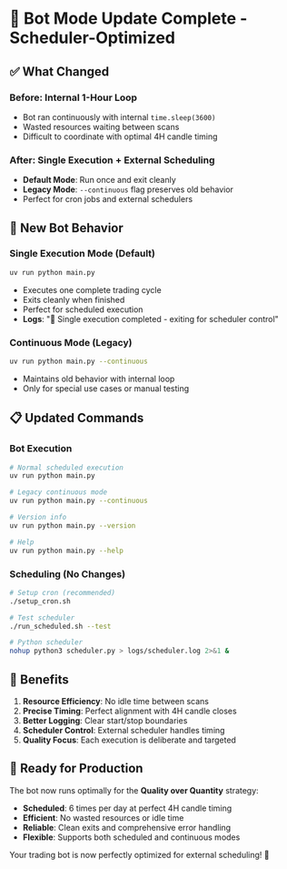 # 🎯 Bot Mode Update Complete - Scheduler-Optimized

## ✅ What Changed

### **Before**: Internal 1-Hour Loop

- Bot ran continuously with internal `time.sleep(3600)`
- Wasted resources waiting between scans
- Difficult to coordinate with optimal 4H candle timing

### **After**: Single Execution + External Scheduling

- **Default Mode**: Run once and exit cleanly
- **Legacy Mode**: `--continuous` flag preserves old behavior
- Perfect for cron jobs and external schedulers

## 🚀 New Bot Behavior

### Single Execution Mode (Default)

```bash
uv run python main.py
```

- Executes one complete trading cycle
- Exits cleanly when finished
- Perfect for scheduled execution
- **Logs**: "🏁 Single execution completed - exiting for scheduler control"

### Continuous Mode (Legacy)

```bash
uv run python main.py --continuous
```

- Maintains old behavior with internal loop
- Only for special use cases or manual testing

## 📋 Updated Commands

### Bot Execution

```bash
# Normal scheduled execution
uv run python main.py

# Legacy continuous mode
uv run python main.py --continuous

# Version info
uv run python main.py --version

# Help
uv run python main.py --help
```

### Scheduling (No Changes)

```bash
# Setup cron (recommended)
./setup_cron.sh

# Test scheduler
./run_scheduled.sh --test

# Python scheduler
nohup python3 scheduler.py > logs/scheduler.log 2>&1 &
```

## 🎯 Benefits

1. **Resource Efficiency**: No idle time between scans
2. **Precise Timing**: Perfect alignment with 4H candle closes
3. **Better Logging**: Clear start/stop boundaries
4. **Scheduler Control**: External scheduler handles timing
5. **Quality Focus**: Each execution is deliberate and targeted

## 🏁 Ready for Production

The bot now runs optimally for the **Quality over Quantity** strategy:

- **Scheduled**: 6 times per day at perfect 4H candle timing
- **Efficient**: No wasted resources or idle time
- **Reliable**: Clean exits and comprehensive error handling
- **Flexible**: Supports both scheduled and continuous modes

Your trading bot is now perfectly optimized for external scheduling! 🎯
